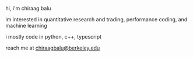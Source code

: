 hi, i'm chiraag balu

im interested in quantitative research and trading, performance coding, and machine learning

i mostly code in python, c++, typescript

reach me at chiraagbalu@berkeley.edu

